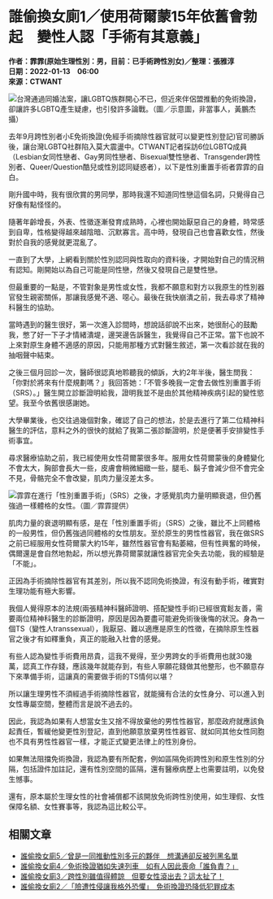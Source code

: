 # 誰偷換女廁1／使用荷爾蒙15年依舊會勃起　變性人認「手術有其意義」

**作者：霏霏(原始生理性別：男，目前：已手術跨性別女)／整理：張雅淳**  
**日期：2022-01-13　06:00**  
**來源：CTWANT**  

![台灣通過同婚法案，讓LGBTQ族群開心不已，但近來伴侶盟推動的免術換證，卻讓許多LGBTQ產生疑慮，也引發許多論戰。（圖／示意圖，非當事人，黃鵬杰攝）](https://static.ctwant.com/images/cover/75/162275/md-82813d3122c9dca77fd10d81a6b33a8b.jpg)

去年9月跨性別者小E免術換證(免經手術摘除性器官就可以變更性別登記)官司勝訴後，讓台灣LGBTQ社群陷入莫大震盪中。CTWANT記者採訪6位LGBTQ成員（Lesbian女同性戀者、Gay男同性戀者、Bisexual雙性戀者、Transgender跨性別者、Queer/Question酷兒或性別認同疑惑者），以下是性別重置手術者霏霏的自白。

剛升國中時，我有很欣賞的男同學，那時我還不知道同性戀這個名詞，只覺得自己好像有點怪怪的。

隨著年齡增長，外表、性徵逐漸發育成熟時，心裡也開始厭惡自己的身體，時常感到自卑，性格變得越來越陰暗、沉默寡言。高中時，發現自己也會喜歡女性，然後對於自我的感覺就更混亂了。

一直到了大學，上網看到關於性別認同與性取向的資料後，才開始對自己的情況稍有認知。剛開始以為自己可能是同性戀，然後又發現自己是雙性戀。

但最重要的一點是，不管對象是男性或女性，我都不願意和對方以我原生的性別器官發生親密關係，那讓我感覺不適、噁心。最後在我快崩潰之前，我去尋求了精神科醫生的協助。

當時遇到的醫生很好，第一次進入診間時，想說話卻說不出來，她很耐心的鼓勵我，憋了好一下子才情緒潰堤，邊哭邊告訴醫生，我覺得自己不正常。當下也說不上來對原生身體不適感的原因，只能用那種方式對醫生敘述，第一次看診就在我的抽咽聲中結束。

之後三個月回診一次，醫師很認真地聆聽我的傾訴，大約2年半後，醫生問我：「你對於將來有什麼規劃嗎？」我回答她：「不管多晚我一定會去做性別重置手術（SRS）。」醫生開立診斷證明給我，證明我並不是由於其他精神疾病引起的變性慾望。我至今依舊很感謝她。

大學畢業後，也交往過幾個對象，確認了自己的想法，於是去進行了第二位精神科醫生的評估，意料之外的很快的就給了我第二張診斷證明，於是便著手安排變性手術事宜。

尋求醫療協助之前，我已經使用女性荷爾蒙很多年。服用女性荷爾蒙後的身體變化不會太大，胸部會長大一些，皮膚會稍微細緻一些，腿毛、鬍子會減少但不會完全不見，骨骼完全不會改變，肌肉力量沒差太多。

![霏霏在進行「性別重置手術」（SRS）之後，才感覺肌肉力量明顯衰退，但仍舊強過一樣體格的女性。（圖／霏霏提供）](https://static.ctwant.com/images/content/75/162275/d9ed389acc01e805d360768ec027d459.jpg)

肌肉力量的衰退明顯有感，是在「性別重置手術」（SRS）之後，雖比不上同體格的一般男性，但仍舊強過同體格的女性朋友。至於原生的男性性器官，我在做SRS之前已經服用女性荷爾蒙大約15年，雖然性器官會有點萎縮，但有性興奮的時候，偶爾還是會自然地勃起，所以想光靠荷爾蒙就讓性器官完全失去功能，我的經驗是「不能」。

正因為手術摘除性器官有其差別，所以我不認同免術換證，有沒有動手術，確實對生理功能有極大影響。

我個人覺得原本的法規(兩張精神科醫師證明、搭配變性手術)已經很寬鬆友善，需要兩位精神科醫生的診斷證明，原因是因為要盡可能避免術後後悔的狀況。身為一個TS（變性人transsexual），我厭惡、難以適應是原生的性徵，在摘除原生性器官之後才有如釋重負，真正的能融入社會的感覺。

有些人認為變性手術費用昂貴，這我不覺得，至少男跨女的手術費用也就30幾萬，認真工作存錢，應該幾年就能存到，有些人寧願花錢做其他整形，也不願意存下來準備手術，這讓真的需要做手術的TS情何以堪？

所以讓生理男性不須經過手術摘除性器官，就能擁有合法的女性身分、可以進入到女性專屬空間，整體而言是說不過去的。

因此，我認為如果有人想當女生又捨不得放棄他的男性性器官，那麼政府就應該負起責任，暫緩他變更性別登記，直到他願意放棄男性性器官、就如同其他女性同胞也不具有男性性器官一樣，才能正式變更法律上的性別身份。

如果無法阻擋免術換證，我認為要有所配套，例如區隔免術跨性別和原生性別的分隔，包括證件加註記，還有性別空間的區隔，還有醫療病歷上也需要註明，以免發生憾事。

還有，原本屬於生理女性的社會補償都不該開放免術跨性別使用，如生理假、女性保障名額、女性賽事等，我認為這比較公平。

## 相關文章

- [誰偷換女廁5／曾是一同推動性別多元的夥伴　想溝通卻反被列黑名單](https://www.ctwant.com/article/162284)
- [誰偷換女廁4／免術換證猶如失速列車　如有人因此喪命「誰負責？」](https://www.ctwant.com/article/162283)
- [誰偷換女廁3／跨性別雖值得體諒　但要女性滾出去？這太扯了！](https://www.ctwant.com/article/162280)
- [誰偷換女廁2／「險遭性侵讓我格外恐懼」　免術換證恐降低犯罪成本](https://www.ctwant.com/article/162277)